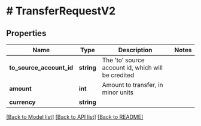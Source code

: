 # # TransferRequestV2

## Properties

Name | Type | Description | Notes
------------ | ------------- | ------------- | -------------
**to_source_account_id** | **string** | The &#39;to&#39; source account id, which will be credited |
**amount** | **int** | Amount to transfer, in minor units |
**currency** | **string** |  |

[[Back to Model list]](../../README.md#models) [[Back to API list]](../../README.md#endpoints) [[Back to README]](../../README.md)
